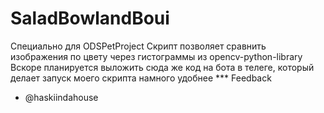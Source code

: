 # SaladBowlandBoui
Специально для ODSPetProject
Скрипт позволяет сравнить изображения по цвету через гистограммы из opencv-python-library 
Вскоре планируется выложить сюда же код на бота в телеге, который делает запуск моего скрипта намного удобнее
*** Feedback
* @haskiindahouse
